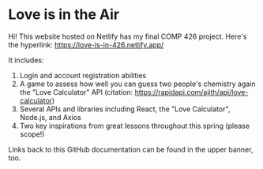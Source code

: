 # Love is in the Air

Hi! This website hosted on Netlify has my final COMP 426 project. Here's the hyperlink: https://love-is-in-426.netlify.app/

It includes: 
1) Login and account registration abilities
2) A game to assess how well you can guess two people's chemistry again the "Love Calculator" API (citation: https://rapidapi.com/ajith/api/love-calculator)
3) Several APIs and libraries including React, the "Love Calculator", Node.js, and Axios
4) Two key inspirations from great lessons throughout this spring (please scope!)

Links back to this GitHub documentation can be found in the upper banner, too.

